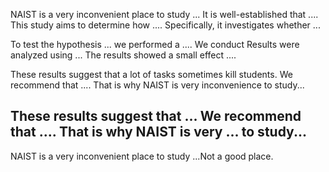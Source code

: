 
NAIST is a very inconvenient place to study ...
It is well-established that .... This study aims to determine how .... Specifically, it investigates whether ... 


To test the hypothesis ... we performed a .... 
We conduct 
Results were analyzed using ... The results showed a small effect .... 



These results suggest that a lot of tasks sometimes kill students. We recommend that .... That is why NAIST is very inconvenience to study...



These results suggest that ... We recommend that .... That is why NAIST is very ... to study...
---
NAIST is a very inconvenient place to study ...Not a good place.

